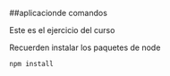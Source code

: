 ##aplicacionde comandos

Este es el ejercicio del curso

Recuerden instalar los paquetes de node

```
npm install
````